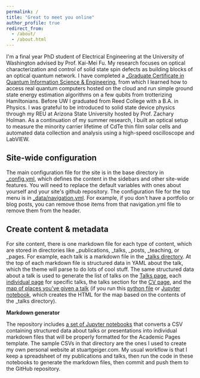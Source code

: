 ```yaml
---
permalink: /
title: "Great to meet you online"
author_profile: true
redirect_from: 
  - /about/
  - /about.html
---
```


I'm a final year PhD student of Electrical Engineering at the University of Washington advised by Prof. Kai-Mei Fu. My research focuses on optical characterization and control of solid state spin defects as building blocks of an optical quantum network. I have completed a [_Graduate Certificate in Quantum Information Science & Engineering](https://www.quantumx.washington.edu/training/graduate-certificate-in-quantum-information-science-and-engineering/), from which I learned how to access real quantum computers hosted on the cloud and run simple ground state energy estimation algorithms on a few qubits from trotterizing Hamiltonians. Before UW I graduated from Reed College with a B.A. in Physics. I was grateful to be introduced to solid state device physics through my REU at Arizona State University hosted by Prof. Zachary Holman. As a continuation of my summer research, I built an optical setup to measure the minority carrier lifetime of CdTe thin film solar cells and automated data collection and analysis using a high-speed oscilloscope and LabVIEW. 

Site-wide configuration
------
The main configuration file for the site is in the base directory in [_config.yml](https://github.com/academicpages/academicpages.github.io/blob/master/_config.yml), which defines the content in the sidebars and other site-wide features. You will need to replace the default variables with ones about yourself and your site's github repository. The configuration file for the top menu is in [_data/navigation.yml](https://github.com/academicpages/academicpages.github.io/blob/master/_data/navigation.yml). For example, if you don't have a portfolio or blog posts, you can remove those items from that navigation.yml file to remove them from the header. 

Create content & metadata
------
For site content, there is one markdown file for each type of content, which are stored in directories like _publications, _talks, _posts, _teaching, or _pages. For example, each talk is a markdown file in the [_talks directory](https://github.com/academicpages/academicpages.github.io/tree/master/_talks). At the top of each markdown file is structured data in YAML about the talk, which the theme will parse to do lots of cool stuff. The same structured data about a talk is used to generate the list of talks on the [Talks page](https://academicpages.github.io/talks), each [individual page](https://academicpages.github.io/talks/2012-03-01-talk-1) for specific talks, the talks section for the [CV page](https://academicpages.github.io/cv), and the [map of places you've given a talk](https://academicpages.github.io/talkmap.html) (if you run this [python file](https://github.com/academicpages/academicpages.github.io/blob/master/talkmap.py) or [Jupyter notebook](https://github.com/academicpages/academicpages.github.io/blob/master/talkmap.ipynb), which creates the HTML for the map based on the contents of the _talks directory).

**Markdown generator**

The repository includes [a set of Jupyter notebooks](https://github.com/academicpages/academicpages.github.io/tree/master/markdown_generator
) that converts a CSV containing structured data about talks or presentations into individual markdown files that will be properly formatted for the Academic Pages template. The sample CSVs in that directory are the ones I used to create my own personal website at stuartgeiger.com. My usual workflow is that I keep a spreadsheet of my publications and talks, then run the code in these notebooks to generate the markdown files, then commit and push them to the GitHub repository.


